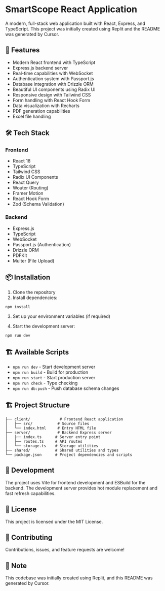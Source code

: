 # SmartScope React Application

A modern, full-stack web application built with React, Express, and TypeScript. This project was initially created using Replit and the README was generated by Cursor.

## 🚀 Features

- Modern React frontend with TypeScript
- Express.js backend server
- Real-time capabilities with WebSocket
- Authentication system with Passport.js
- Database integration with Drizzle ORM
- Beautiful UI components using Radix UI
- Responsive design with Tailwind CSS
- Form handling with React Hook Form
- Data visualization with Recharts
- PDF generation capabilities
- Excel file handling

## 🛠️ Tech Stack

### Frontend
- React 18
- TypeScript
- Tailwind CSS
- Radix UI Components
- React Query
- Wouter (Routing)
- Framer Motion
- React Hook Form
- Zod (Schema Validation)

### Backend
- Express.js
- TypeScript
- WebSocket
- Passport.js (Authentication)
- Drizzle ORM
- PDFKit
- Multer (File Upload)

## 📦 Installation

1. Clone the repository
2. Install dependencies:
```bash
npm install
```

3. Set up your environment variables (if required)

4. Start the development server:
```bash
npm run dev
```

## 🏗️ Available Scripts

- `npm run dev` - Start development server
- `npm run build` - Build for production
- `npm run start` - Start production server
- `npm run check` - Type checking
- `npm run db:push` - Push database schema changes

## 🏗️ Project Structure

```
├── client/             # Frontend React application
│   ├── src/           # Source files
│   └── index.html     # Entry HTML file
├── server/            # Backend Express server
│   ├── index.ts      # Server entry point
│   ├── routes.ts     # API routes
│   └── storage.ts    # Storage utilities
├── shared/           # Shared utilities and types
└── package.json      # Project dependencies and scripts
```

## 🔧 Development

The project uses Vite for frontend development and ESBuild for the backend. The development server provides hot module replacement and fast refresh capabilities.

## 📝 License

This project is licensed under the MIT License.

## 🤝 Contributing

Contributions, issues, and feature requests are welcome!

## 📄 Note

This codebase was initially created using Replit, and this README was generated by Cursor. 